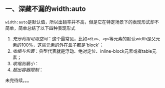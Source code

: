 ## 一、深藏不漏的width:auto
 `width:auto`是默认值，所以出镜率并不高，但是它在特定场景下的表现形式却不简单，简单总结了以下四种表现形式

1. *充分利用可用空间*：这个最常见，比如`<div>`、`<p>`等元素的默认width是父元素的100%，这些元素的外在盒子都是'block'；
2. *收缩与包裹*：典型代表就是浮动、绝对定位、inline-block元素或者table元素；
2. *收缩到最小*：
3. *超出容器限制*：

未完待续。。。



